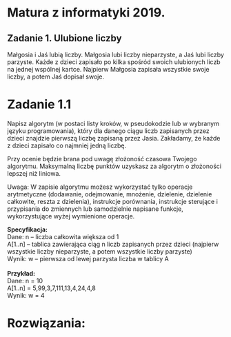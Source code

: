 # Matura z informatyki 2019.
## Zadanie 1. Ulubione liczby 
Małgosia i Jaś lubią liczby. Małgosia lubi liczby nieparzyste, a Jaś lubi liczby parzyste. Każde z dzieci zapisało po kilka spośród swoich ulubionych liczb na jednej wspólnej kartce. Najpierw Małgosia zapisała wszystkie swoje liczby, a potem Jaś dopisał swoje. 
# Zadanie 1.1
Napisz algorytm (w postaci listy kroków, w pseudokodzie lub w wybranym języku programowania), który dla danego ciągu liczb zapisanych przez dzieci znajdzie pierwszą liczbę zapisaną przez Jasia. Zakładamy, że każde z dzieci zapisało co najmniej jedną liczbę. 
 
Przy ocenie będzie brana pod uwagę złożoność czasowa Twojego algorytmu. Maksymalną liczbę punktów uzyskasz za algorytm o złożoności lepszej niż liniowa. 
 
Uwaga: W zapisie algorytmu możesz wykorzystać tylko operacje arytmetyczne (dodawanie, odejmowanie, mnożenie, dzielenie, dzielenie całkowite, reszta z dzielenia), instrukcje porównania, instrukcje sterujące i przypisania do zmiennych lub samodzielnie napisane funkcje, wykorzystujące wyżej wymienione operacje. 

<strong>Specyfikacja:</strong> <br>
Dane: n   – liczba całkowita większa od 1 <br>
A[1..n]  – tablica zawierająca ciąg n liczb zapisanych przez dzieci (najpierw wszystkie liczby nieparzyste, a potem wszystkie liczby parzyste)  <br>
Wynik: w – pierwsza od lewej parzysta liczba w tablicy A <br>
<br>
<strong>Przykład:</strong> <br>
Dane: n = 10 <br>
A[1..n] =	5,99,3,7,111,13,4,24,4,8 <br>
Wynik: w  = 4 <br>
# Rozwiązania:

